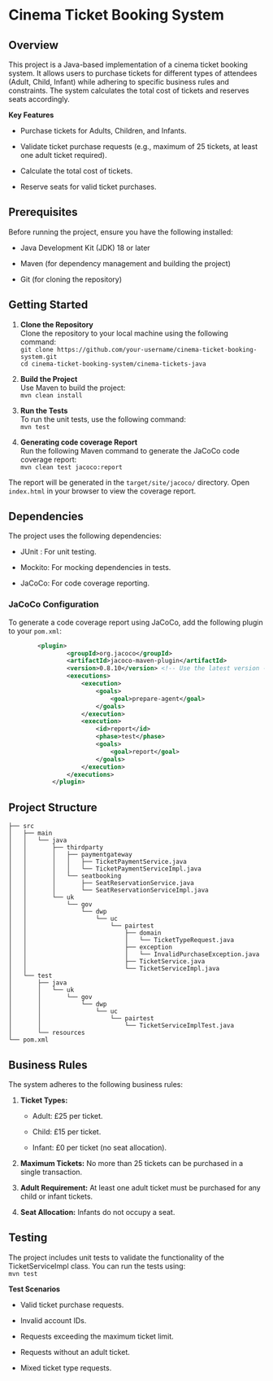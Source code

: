 # **Cinema Ticket Booking System**

## **Overview**

This project is a Java-based implementation of a cinema ticket booking system. It allows users to purchase tickets for different types of attendees (Adult, Child, Infant) while adhering to specific business rules and constraints. The system calculates the total cost of tickets and reserves seats accordingly.

**Key Features**
* Purchase tickets for Adults, Children, and Infants.

* Validate ticket purchase requests (e.g., maximum of 25 tickets, at least one adult ticket required).

* Calculate the total cost of tickets.

* Reserve seats for valid ticket purchases.

## **Prerequisites**
Before running the project, ensure you have the following installed:

* Java Development Kit (JDK) 18 or later

* Maven (for dependency management and building the project)

* Git (for cloning the repository)

## **Getting Started**

1. **Clone the Repository** <br>
   Clone the repository to your local machine using the following command: <br>
`git clone https://github.com/your-username/cinema-ticket-booking-system.git` <br>
`cd cinema-ticket-booking-system/cinema-tickets-java`

2. **Build the Project** <br>
Use Maven to build the project: <br>
`mvn clean install`

3. **Run the Tests** <br>
To run the unit tests, use the following command:<br>
`mvn test`

4. **Generating code coverage Report**<br>
 Run the following Maven command to generate the JaCoCo code coverage report:<br>
 `mvn clean test jacoco:report` <br>
 
 The report will be generated in the `target/site/jacoco/` directory. Open `index.html` in your browser to view the coverage report.

## **Dependencies**
The project uses the following dependencies:

* JUnit : For unit testing.

* Mockito: For mocking dependencies in tests.

* JaCoCo: For code coverage reporting.

### JaCoCo Configuration
To generate a code coverage report using JaCoCo, add the following plugin to your `pom.xml`:
```xml
        <plugin>
                <groupId>org.jacoco</groupId>
                <artifactId>jacoco-maven-plugin</artifactId>
                <version>0.8.10</version> <!-- Use the latest version -->
                <executions>
                    <execution>
                        <goals>
                            <goal>prepare-agent</goal>
                        </goals>
                    </execution>
                    <execution>
                        <id>report</id>
                        <phase>test</phase>
                        <goals>
                            <goal>report</goal>
                        </goals>
                    </execution>
                </executions>
            </plugin>
```

## **Project Structure**
```
├── src
│   ├── main
│   │   └── java
│   │       ├── thirdparty
│   │       │   ├── paymentgateway
│   │       │   │   ├── TicketPaymentService.java
│   │       │   │   └── TicketPaymentServiceImpl.java
│   │       │   └── seatbooking
│   │       │       ├── SeatReservationService.java
│   │       │       └── SeatReservationServiceImpl.java
│   │       └── uk
│   │           └── gov
│   │               └── dwp
│   │                   └── uc
│   │                       └── pairtest
│   │                           ├── domain
│   │                           │   └── TicketTypeRequest.java
│   │                           ├── exception
│   │                           │   └── InvalidPurchaseException.java
│   │                           ├── TicketService.java
│   │                           └── TicketServiceImpl.java
│   └── test
│       ├── java
│       │   └── uk
│       │       └── gov
│       │           └── dwp
│       │               └── uc
│       │                   └── pairtest
│       │                       └── TicketServiceImplTest.java
│       └── resources
└── pom.xml
```
## **Business Rules**
The system adheres to the following business rules:

1. **Ticket Types:**

    * Adult: £25 per ticket.
  
    * Child: £15 per ticket.
  
    * Infant: £0 per ticket (no seat allocation).

4. **Maximum Tickets:** No more than 25 tickets can be purchased in a single transaction.

5. **Adult Requirement:** At least one adult ticket must be purchased for any child or infant tickets.

6. **Seat Allocation:** Infants do not occupy a seat.

## **Testing**
The project includes unit tests to validate the functionality of the TicketServiceImpl class. You can run the tests using:<br>
`mvn test`

**Test Scenarios**
* Valid ticket purchase requests.

* Invalid account IDs.

* Requests exceeding the maximum ticket limit.

* Requests without an adult ticket.

* Mixed ticket type requests.

